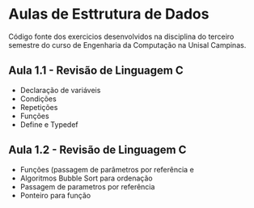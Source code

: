 # Aulas de Esttrutura de Dados

Código fonte dos exercicios desenvolvidos na disciplina do terceiro semestre do curso de Engenharia da Computação na Unisal Campinas.

## Aula 1.1 - Revisão de Linguagem C

* Declaração de variáveis
* Condições
* Repetições
* Funções
* Define e Typedef

## Aula 1.2 - Revisão de Linguagem C

* Funções (passagem de parâmetros por referência e
* Algoritmos Bubble Sort para ordenação
* Passagem de parametros por referência
* Ponteiro para função
